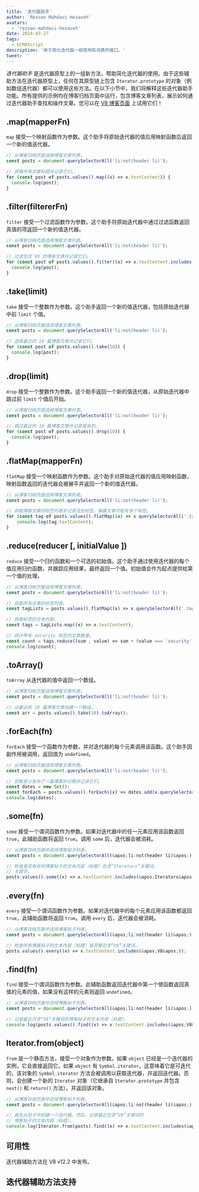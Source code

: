 ```yaml
---
title: '迭代器助手'
author: 'Rezvan Mahdavi Hezaveh'
avatars:
  - 'rezvan-mahdavi-hezaveh'
date: 2024-03-27
tags:
  - ECMAScript
description: '用于简化迭代器一般使用和消费的接口。'
tweet: ''
---
```


*迭代器助手* 是迭代器原型上的一组新方法，帮助简化迭代器的使用。由于这些辅助方法在迭代器原型上，任何在其原型链上包含 `Iterator.prototype` 的对象（例如数组迭代器）都可以使用这些方法。在以下小节中，我们将解释这些迭代器助手功能。所有提供的示例均在博客归档页面中运行，包含博客文章列表，展示如何通过迭代器助手查找和操作文章。您可以在 [V8 博客页面](https://v8.dev/blog) 上试用它们！

<!--truncate-->

## .map(mapperFn)

`map` 接受一个映射函数作为参数。这个助手将原始迭代器的值应用映射函数后返回一个新的值迭代器。

```javascript
// 从博客归档页面选择博客文章列表。
const posts = document.querySelectorAll('li:not(header li)');

// 获取所有文章标题并记录它们。
for (const post of posts.values().map((x) => x.textContent)) {
  console.log(post);
}
```

## .filter(filtererFn)

`filter` 接受一个过滤函数作为参数。这个助手将原始迭代器中通过过滤函数返回真值的项返回一个新的值迭代器。

```javascript
// 从博客归档页面选择博客文章列表。
const posts = document.querySelectorAll('li:not(header li)');

// 过滤包含`V8`的博客文章并记录它们。
for (const post of posts.values().filter((x) => x.textContent.includes('V8'))) {
  console.log(post);
} 
```

## .take(limit)

`take` 接受一个整数作为参数。这个助手返回一个新的值迭代器，包括原始迭代器中前 `limit` 个值。

```javascript
// 从博客归档页面选择博客文章列表。
const posts = document.querySelectorAll('li:not(header li)');

// 选择最近的 10 篇博客文章并记录它们。
for (const post of posts.values().take(10)) {
  console.log(post);
}
```

## .drop(limit)

`drop` 接受一个整数作为参数。这个助手返回一个新的值迭代器，从原始迭代器中跳过前 `limit` 个值后开始。

```javascript
// 从博客归档页面选择博客文章列表。
const posts = document.querySelectorAll('li:not(header li)');

// 跳过最近的 10 篇博客文章并记录其余的。
for (const post of posts.values().drop(10)) {
  console.log(post);
}
```

## .flatMap(mapperFn)

`flatMap` 接受一个映射函数作为参数。这个助手对原始迭代器的值应用映射函数，映射函数返回的迭代器会被展平并返回一个新的值迭代器。

```javascript
// 从博客归档页面选择博客文章列表。
const posts = document.querySelectorAll('li:not(header li)');

// 获取博客文章的标签列表并记录这些标签。每篇文章可能有多个标签。
for (const tag of posts.values().flatMap((x) => x.querySelectorAll('.tag').values())) {
    console.log(tag.textContent);
}
```

## .reduce(reducer [, initialValue ])

`reduce` 接受一个归约函数和一个可选的初始值。这个助手通过使用迭代器的每个值应用归约函数，并跟踪应用结果，最终返回一个值。初始值会作为起点提供给第一个值的处理。

```javascript
// 从博客归档页面选择博客文章列表。
const posts = document.querySelectorAll('li:not(header li)');

// 获取所有文章的标签列表。
const tagLists = posts.values().flatMap((x) => x.querySelectorAll('.tag').values());

// 获取标签的文本内容。
const tags = tagLists.map((x) => x.textContent);

// 统计带有 security 标签的文章数量。
const count = tags.reduce((sum , value) => sum + (value === 'security' ? 1 : 0), 0);
console.log(count);
```

## .toArray()

`toArray` 从迭代器的值中返回一个数组。

```javascript
// 从博客归档页面选择博客文章列表。
const posts = document.querySelectorAll('li:not(header li)');

// 从最近的 10 篇博客文章创建一个数组。
const arr = posts.values().take(10).toArray();
```

## .forEach(fn)

`forEach` 接受一个函数作为参数，并对迭代器的每个元素调用该函数。这个助手因副作用被调用，返回值为 `undefined`。

```javascript
// 从博客归档页面选择博客文章列表。
const posts = document.querySelectorAll('li:not(header li)');

// 获取至少发布了一篇博客的日期并记录它们。
const dates = new Set();
const forEach = posts.values().forEach((x) => dates.add(x.querySelector(&apos;time&apos;)));
console.log(dates);
```

## .some(fn)

`some` 接受一个谓词函数作为参数。如果对迭代器中的任一元素应用该函数返回 `true`，此辅助函数将返回 `true`。调用 `some` 后，迭代器会被消耗。

```javascript
// 从博客存档页面中选择博客帖子列表。
const posts = document.querySelectorAll(&apos;li:not(header li)&apos;);

// 检查是否有任何博客帖子的文本内容（标题）包含“Iterators”关键词。
// 关键字。
posts.values().some((x) => x.textContent.includes(&apos;Iterators&apos;));
```

## .every(fn)

`every` 接受一个谓词函数作为参数。如果对迭代器中的每个元素应用该函数都返回 `true`，此辅助函数将返回 `true`。调用 `every` 后，迭代器会被消耗。

```javascript
// 从博客存档页面中选择博客帖子列表。
const posts = document.querySelectorAll(&apos;li:not(header li)&apos;);

// 检查所有博客帖子的文本内容（标题）是否都包含“V8”关键词。
posts.values().every((x) => x.textContent.includes(&apos;V8&apos;));
```

## .find(fn)

`find` 接受一个谓词函数作为参数。此辅助函数返回迭代器中第一个使函数返回真值的元素的值，如果没有这样的元素则返回 `undefined`。

```javascript
// 从博客存档页面中选择博客帖子列表。
const posts = document.querySelectorAll(&apos;li:not(header li)&apos;);

// 记录最近包含“V8”关键词的博客帖子的文本内容（标题）。
console.log(posts.values().find((x) => x.textContent.includes(&apos;V8&apos;)).textContent);
```

## Iterator.from(object)

`from` 是一个静态方法，接受一个对象作为参数。如果 `object` 已经是一个迭代器的实例，它会直接返回它。如果 `object` 有 `Symbol.iterator`，这意味着它是可迭代的，该对象的 `Symbol.iterator` 方法会被调用以获取迭代器，并返回迭代器。否则，会创建一个新的 `Iterator` 对象（它继承自 `Iterator.prototype` 并包含 `next()` 和 `return()` 方法），并返回该对象。

```javascript
// 从博客存档页面中选择博客帖子列表。
const posts = document.querySelectorAll(&apos;li:not(header li)&apos;);

// 首先从帖子中创建一个迭代器。然后，记录最近包含“V8”关键词的
// 博客帖子的文本内容（标题）。
console.log(Iterator.from(posts).find((x) => x.textContent.includes(&apos;V8&apos;)).textContent);
```

## 可用性

迭代器辅助方法在 V8 v12.2 中发布。

## 迭代器辅助方法支持

<feature-support chrome="122 https://chromestatus.com/feature/5102502917177344"
                 firefox="no https://bugzilla.mozilla.org/show_bug.cgi?id=1568906"
                 safari="no https://bugs.webkit.org/show_bug.cgi?id=248650" 
                 nodejs="no"
                 babel="yes https://github.com/zloirock/core-js#iterator-helpers"></feature-support>
